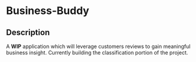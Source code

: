 # Business-Buddy

## Description
A **WIP** application which will leverage customers reviews to gain meaningful business insight. Currently building the classification portion of the project.
